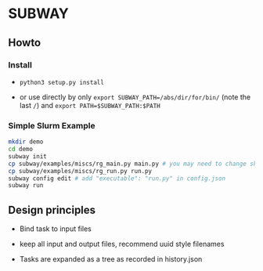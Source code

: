 SUBWAY
========

## Howto

### Install

* `python3 setup.py install`

* or use directly by only `export SUBWAY_PATH=/abs/dir/for/bin/` (note the last `/`) and
`export PATH=$SUBWAY_PATH:$PATH`


### Simple Slurm Example

```bash
mkdir demo
cd demo
subway init
cp subway/examples/miscs/rg_main.py main.py # you may need to change shebang of this py
cp subway/examples/miscs/rg_run.py run.py
subway config edit # add "executable": "run.py" in config.json
subway run
```


## Design principles

* Bind task to input files

* keep all input and output files, recommend uuid style filenames

* Tasks are expanded as a tree as recorded in history.json